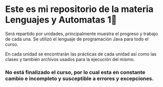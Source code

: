 <h1>Este es mi repositorio de la materia Lenguajes y Automatas 1🐧</h1>

<div>
    Será repartido por unidades, principalmente muestra el progreso y trabajo de cada una. Se utilizó el lenguaje de programación Java para todo el curso.

En cada unidad se encontrarán las prácticas de cada unidad así como las clases y también archivos usados para la ejecución del mismo.
</div>

<h3> No está finalizado el curso, por lo cual esta en constante cambio e incompleto y susceptible a errores y excepciones.</h3>
